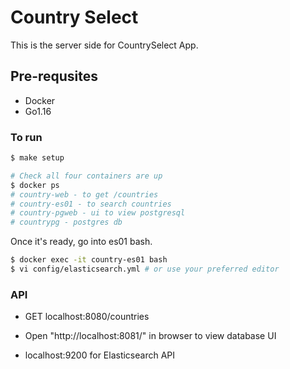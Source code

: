 # Country Select

This is the server side for CountrySelect App.

## Pre-requsites

- Docker
- Go1.16

### To run

```sh
$ make setup

# Check all four containers are up
$ docker ps
# country-web - to get /countries
# country-es01 - to search countries
# country-pgweb - ui to view postgresql
# countrypg - postgres db
```

Once it's ready, go into es01 bash.

```sh
$ docker exec -it country-es01 bash
$ vi config/elasticsearch.yml # or use your preferred editor
```

### API

- GET localhost:8080/countries

- Open "http://localhost:8081/" in browser to view database UI

- localhost:9200 for Elasticsearch API
